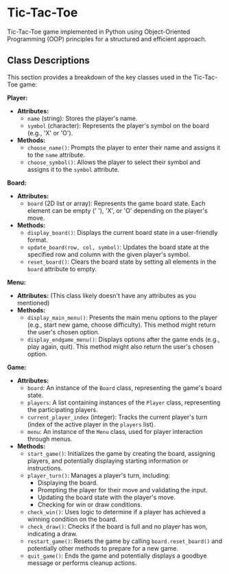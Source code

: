# Tic-Tac-Toe
Tic-Tac-Toe game implemented in Python using Object-Oriented Programming (OOP) principles for a structured and efficient approach.

## Class Descriptions

This section provides a breakdown of the key classes used in the Tic-Tac-Toe game:

**Player:**

- **Attributes:**
    - `name` (string): Stores the player's name.
    - `symbol` (character): Represents the player's symbol on the board (e.g., 'X' or 'O').
- **Methods:**
    - `choose_name()`: Prompts the player to enter their name and assigns it to the `name` attribute.
    - `choose_symbol()`: Allows the player to select their symbol and assigns it to the `symbol` attribute.

**Board:**

- **Attributes:**
    - `board` (2D list or array): Represents the game board state. Each element can be empty (' '), 'X', or 'O' depending on the player's move.
- **Methods:**
    - `display_board()`: Displays the current board state in a user-friendly format.
    - `update_board(row, col, symbol)`: Updates the board state at the specified row and column with the given player's symbol.
    - `reset_board()`: Clears the board state by setting all elements in the `board` attribute to empty.

**Menu:**

- **Attributes:** (This class likely doesn't have any attributes as you mentioned)
- **Methods:**
    - `display_main_menu()`: Presents the main menu options to the player (e.g., start new game, choose difficulty). This method might return the user's chosen option.
    - `display_endgame_menu()`: Displays options after the game ends (e.g., play again, quit). This method might also return the user's chosen option.

**Game:**

- **Attributes:**
    - `board`: An instance of the `Board` class, representing the game's board state.
    - `players`: A list containing instances of the `Player` class, representing the participating players.
    - `current_player_index` (integer): Tracks the current player's turn (index of the active player in the `players` list).
    - `menu`: An instance of the `Menu` class, used for player interaction through menus.
- **Methods:**
    - `start_game()`: Initializes the game by creating the board, assigning players, and potentially displaying starting information or instructions.
    - `player_turn()`: Manages a player's turn, including:
        - Displaying the board.
        - Prompting the player for their move and validating the input.
        - Updating the board state with the player's move.
        - Checking for win or draw conditions.
    - `check_win()`: Uses logic to determine if a player has achieved a winning condition on the board.
    - `check_draw()`: Checks if the board is full and no player has won, indicating a draw.
    - `restart_game()`: Resets the game by calling `board.reset_board()` and potentially other methods to prepare for a new game.
    - `quit_game()`: Ends the game and potentially displays a goodbye message or performs cleanup actions.

